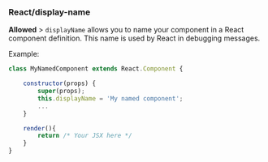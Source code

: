 ### React/display-name
**Allowed** > `displayName` allows you to name your component in a React component definition. This name is used by React in debugging messages.

Example:

```javascript
class MyNamedComponent extends React.Component {

    constructor(props) {
        super(props);
        this.displayName = 'My named component';
        ...
    }

    render(){
        return /* Your JSX here */
    }
}
```
